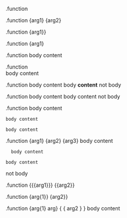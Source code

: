 .function

.function {arg1} {arg2}

.function {arg1\}}

.function \{arg1}

.function
  body content

.function   
  body content

.function
   body content
   body **content**
not body

.function
      body content
    body content
not body

.function
    body content

    body content

    body content

.function {arg1} {arg2} {arg3}
    body content

      body content

    body content
not body

.function {{{arg1}}} {{arg2}}

.function {arg{1}} {arg2}}

.function {arg{1} arg} { { arg2 } }
    body content